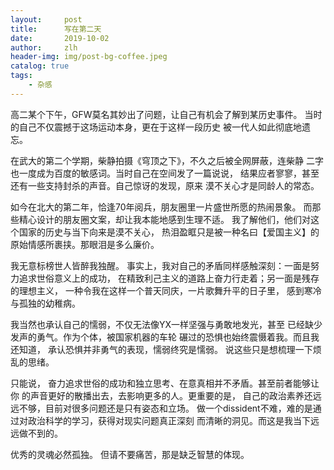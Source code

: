 ```yaml
---
layout:     post
title:      写在第二天
date:       2019-10-02
author:     zlh
header-img: img/post-bg-coffee.jpeg
catalog: true
tags:
    - 杂感
---
```


高二某个下午，GFW莫名其妙出了问题，让自己有机会了解到某历史事件。
当时的自己不仅震撼于这场运动本身，更在于这样一段历史
被一代人如此彻底地遗忘。

在武大的第二个学期，柴静拍摄《穹顶之下》，不久之后被全网屏蔽，连柴静
二字也一度成为百度的敏感词。当时自己在空间发了一篇说说，
结果应者寥寥，甚至还有一些支持封杀的声音。自己惊讶的发现，原来
漠不关心才是同龄人的常态。

如今在北大的第二年，恰逢70年阅兵，朋友圈里一片盛世所愿的热闹景象。
而那些精心设计的朋友圈文案，却让我本能地感到生理不适。
我了解他们，他们对这个国家的历史与当下向来是漠不关心，
热泪盈眶只是被一种名曰【爱国主义】的
原始情感所裹挟。那眼泪是多么廉价。

我无意标榜世人皆醉我独醒。
事实上，我对自己的矛盾同样感触深刻：一面是努力追求世俗意义上的成功，
在精致利己主义的道路上奋力行走着；另一面是残存的理想主义，
一种令我在这样一个普天同庆，一片歌舞升平的日子里，
感到寒冷与孤独的幼稚病。

我当然也承认自己的懦弱，不仅无法像YX一样坚强与勇敢地发光，甚至
已经缺少发声的勇气。作为个体，被国家机器的车轮
碾过的恐惧也始终震慑着我。而且我还知道，
承认恐惧并非勇气的表现，懦弱终究是懦弱。
说这些只是想梳理一下烦乱的思绪。

只能说，
奋力追求世俗的成功和独立思考、在意真相并不矛盾。甚至前者能够让你
的声音更好的散播出去，去影响更多的人。更重要的是，
自己的政治素养还远远不够，目前对很多问题还是只有姿态和立场。
做一个dissident不难，难的是通过对政治科学的学习，获得对现实问题真正深刻
而清晰的洞见。而这是我当下远远做不到的。

优秀的灵魂必然孤独。
但请不要痛苦，那是缺乏智慧的体现。

